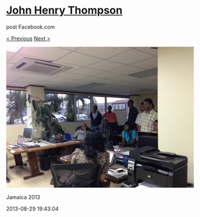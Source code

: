 # [John Henry Thompson](../README.md)
post Facebook.com

[< Previous](2013-08-29-58.md) [Next >](2013-08-29-60.md)

[![](../media/2013-08-29/Jamaica-2070.jpg)](../README.md)

Jamaica 2013

2013-08-29 19:43:04